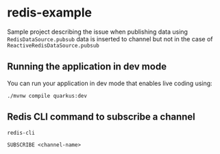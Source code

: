 # redis-example

Sample project describing the issue when publishing data using ```RedisDataSource.pubsub``` data is inserted to channel but not in the case of ```ReactiveRedisDataSource.pubsub```


## Running the application in dev mode

You can run your application in dev mode that enables live coding using:
```shell script
./mvnw compile quarkus:dev
```

## Redis CLI command to subscribe a channel

```shell
redis-cli

SUBSCRIBE <channel-name>
```
